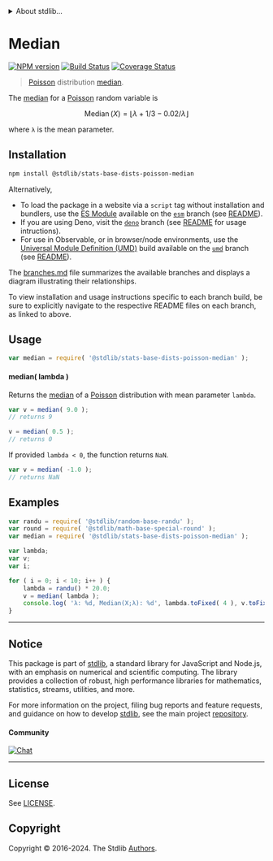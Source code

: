 <!--

@license Apache-2.0

Copyright (c) 2018 The Stdlib Authors.

Licensed under the Apache License, Version 2.0 (the "License");
you may not use this file except in compliance with the License.
You may obtain a copy of the License at

   http://www.apache.org/licenses/LICENSE-2.0

Unless required by applicable law or agreed to in writing, software
distributed under the License is distributed on an "AS IS" BASIS,
WITHOUT WARRANTIES OR CONDITIONS OF ANY KIND, either express or implied.
See the License for the specific language governing permissions and
limitations under the License.

-->


<details>
  <summary>
    About stdlib...
  </summary>
  <p>We believe in a future in which the web is a preferred environment for numerical computation. To help realize this future, we've built stdlib. stdlib is a standard library, with an emphasis on numerical and scientific computation, written in JavaScript (and C) for execution in browsers and in Node.js.</p>
  <p>The library is fully decomposable, being architected in such a way that you can swap out and mix and match APIs and functionality to cater to your exact preferences and use cases.</p>
  <p>When you use stdlib, you can be absolutely certain that you are using the most thorough, rigorous, well-written, studied, documented, tested, measured, and high-quality code out there.</p>
  <p>To join us in bringing numerical computing to the web, get started by checking us out on <a href="https://github.com/stdlib-js/stdlib">GitHub</a>, and please consider <a href="https://opencollective.com/stdlib">financially supporting stdlib</a>. We greatly appreciate your continued support!</p>
</details>

# Median

[![NPM version][npm-image]][npm-url] [![Build Status][test-image]][test-url] [![Coverage Status][coverage-image]][coverage-url] <!-- [![dependencies][dependencies-image]][dependencies-url] -->

> [Poisson][poisson-distribution] distribution [median][median].

<!-- Section to include introductory text. Make sure to keep an empty line after the intro `section` element and another before the `/section` close. -->

<section class="intro">

The [median][median] for a [Poisson][poisson-distribution] random variable is

<!-- <equation class="equation" label="eq:poisson_median" align="center" raw="\operatorname{Median}\left( X \right) = \lfloor \lambda+1/3-0.02/\lambda \rfloor " alt="Median for a Poisson distribution."> -->

```math
\mathop{\mathrm{Median}}\left( X \right) = \lfloor \lambda+1/3-0.02/\lambda \rfloor 
```

<!-- <div class="equation" align="center" data-raw-text="\operatorname{Median}\left( X \right) = \lfloor \lambda+1/3-0.02/\lambda \rfloor " data-equation="eq:poisson_median">
    <img src="https://cdn.jsdelivr.net/gh/stdlib-js/stdlib@51534079fef45e990850102147e8945fb023d1d0/lib/node_modules/@stdlib/stats/base/dists/poisson/median/docs/img/equation_poisson_median.svg" alt="Median for a Poisson distribution.">
    <br>
</div> -->

<!-- </equation> -->

where `λ` is the mean parameter.

</section>

<!-- /.intro -->

<!-- Package usage documentation. -->

<section class="installation">

## Installation

```bash
npm install @stdlib/stats-base-dists-poisson-median
```

Alternatively,

-   To load the package in a website via a `script` tag without installation and bundlers, use the [ES Module][es-module] available on the [`esm`][esm-url] branch (see [README][esm-readme]).
-   If you are using Deno, visit the [`deno`][deno-url] branch (see [README][deno-readme] for usage intructions).
-   For use in Observable, or in browser/node environments, use the [Universal Module Definition (UMD)][umd] build available on the [`umd`][umd-url] branch (see [README][umd-readme]).

The [branches.md][branches-url] file summarizes the available branches and displays a diagram illustrating their relationships.

To view installation and usage instructions specific to each branch build, be sure to explicitly navigate to the respective README files on each branch, as linked to above.

</section>

<section class="usage">

## Usage

```javascript
var median = require( '@stdlib/stats-base-dists-poisson-median' );
```

#### median( lambda )

Returns the [median][median] of a [Poisson][poisson-distribution] distribution with mean parameter `lambda`.

```javascript
var v = median( 9.0 );
// returns 9

v = median( 0.5 );
// returns 0
```

If provided `lambda < 0`, the function returns `NaN`.

```javascript
var v = median( -1.0 );
// returns NaN
```

</section>

<!-- /.usage -->

<!-- Package usage notes. Make sure to keep an empty line after the `section` element and another before the `/section` close. -->

<section class="notes">

</section>

<!-- /.notes -->

<!-- Package usage examples. -->

<section class="examples">

## Examples

<!-- eslint no-undef: "error" -->

```javascript
var randu = require( '@stdlib/random-base-randu' );
var round = require( '@stdlib/math-base-special-round' );
var median = require( '@stdlib/stats-base-dists-poisson-median' );

var lambda;
var v;
var i;

for ( i = 0; i < 10; i++ ) {
    lambda = randu() * 20.0;
    v = median( lambda );
    console.log( 'λ: %d, Median(X;λ): %d', lambda.toFixed( 4 ), v.toFixed( 4 ) );
}
```

</section>

<!-- /.examples -->

<!-- Section to include cited references. If references are included, add a horizontal rule *before* the section. Make sure to keep an empty line after the `section` element and another before the `/section` close. -->

<section class="references">

</section>

<!-- /.references -->

<!-- Section for related `stdlib` packages. Do not manually edit this section, as it is automatically populated. -->

<section class="related">

</section>

<!-- /.related -->

<!-- Section for all links. Make sure to keep an empty line after the `section` element and another before the `/section` close. -->


<section class="main-repo" >

* * *

## Notice

This package is part of [stdlib][stdlib], a standard library for JavaScript and Node.js, with an emphasis on numerical and scientific computing. The library provides a collection of robust, high performance libraries for mathematics, statistics, streams, utilities, and more.

For more information on the project, filing bug reports and feature requests, and guidance on how to develop [stdlib][stdlib], see the main project [repository][stdlib].

#### Community

[![Chat][chat-image]][chat-url]

---

## License

See [LICENSE][stdlib-license].


## Copyright

Copyright &copy; 2016-2024. The Stdlib [Authors][stdlib-authors].

</section>

<!-- /.stdlib -->

<!-- Section for all links. Make sure to keep an empty line after the `section` element and another before the `/section` close. -->

<section class="links">

[npm-image]: http://img.shields.io/npm/v/@stdlib/stats-base-dists-poisson-median.svg
[npm-url]: https://npmjs.org/package/@stdlib/stats-base-dists-poisson-median

[test-image]: https://github.com/stdlib-js/stats-base-dists-poisson-median/actions/workflows/test.yml/badge.svg?branch=v0.2.0
[test-url]: https://github.com/stdlib-js/stats-base-dists-poisson-median/actions/workflows/test.yml?query=branch:v0.2.0

[coverage-image]: https://img.shields.io/codecov/c/github/stdlib-js/stats-base-dists-poisson-median/main.svg
[coverage-url]: https://codecov.io/github/stdlib-js/stats-base-dists-poisson-median?branch=main

<!--

[dependencies-image]: https://img.shields.io/david/stdlib-js/stats-base-dists-poisson-median.svg
[dependencies-url]: https://david-dm.org/stdlib-js/stats-base-dists-poisson-median/main

-->

[chat-image]: https://img.shields.io/gitter/room/stdlib-js/stdlib.svg
[chat-url]: https://app.gitter.im/#/room/#stdlib-js_stdlib:gitter.im

[stdlib]: https://github.com/stdlib-js/stdlib

[stdlib-authors]: https://github.com/stdlib-js/stdlib/graphs/contributors

[umd]: https://github.com/umdjs/umd
[es-module]: https://developer.mozilla.org/en-US/docs/Web/JavaScript/Guide/Modules

[deno-url]: https://github.com/stdlib-js/stats-base-dists-poisson-median/tree/deno
[deno-readme]: https://github.com/stdlib-js/stats-base-dists-poisson-median/blob/deno/README.md
[umd-url]: https://github.com/stdlib-js/stats-base-dists-poisson-median/tree/umd
[umd-readme]: https://github.com/stdlib-js/stats-base-dists-poisson-median/blob/umd/README.md
[esm-url]: https://github.com/stdlib-js/stats-base-dists-poisson-median/tree/esm
[esm-readme]: https://github.com/stdlib-js/stats-base-dists-poisson-median/blob/esm/README.md
[branches-url]: https://github.com/stdlib-js/stats-base-dists-poisson-median/blob/main/branches.md

[stdlib-license]: https://raw.githubusercontent.com/stdlib-js/stats-base-dists-poisson-median/main/LICENSE

[poisson-distribution]: https://en.wikipedia.org/wiki/Poisson_distribution

[median]: https://en.wikipedia.org/wiki/Median

</section>

<!-- /.links -->
